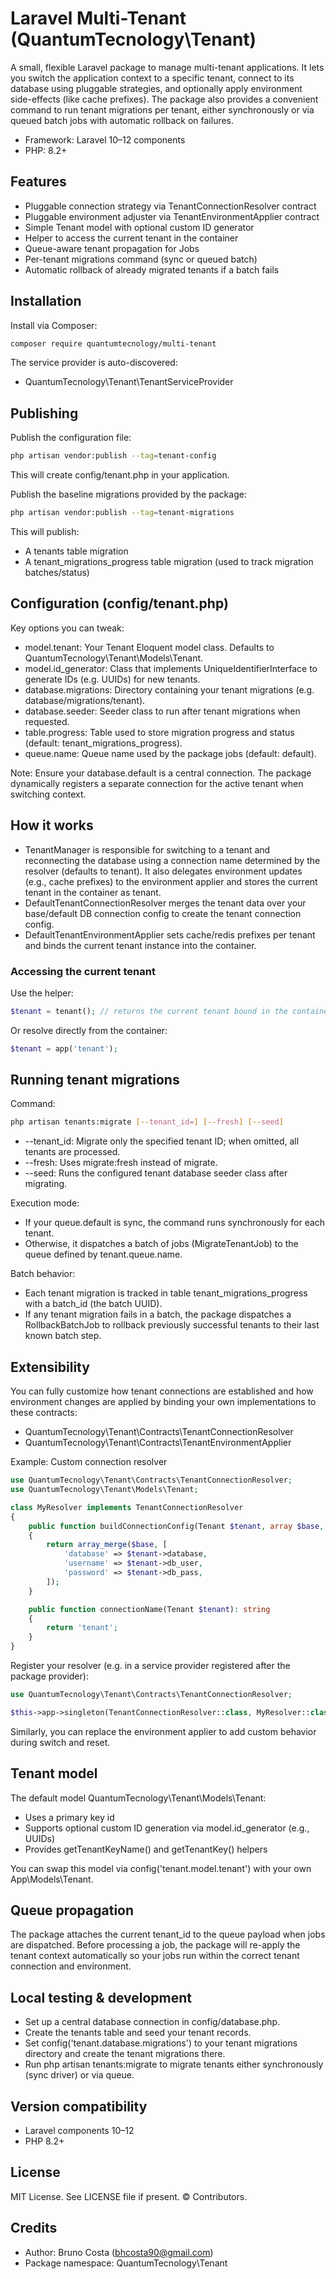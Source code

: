 # Laravel Multi-Tenant (QuantumTecnology\Tenant)

A small, flexible Laravel package to manage multi-tenant applications. It lets you switch the application context to a specific tenant, connect to its database using pluggable strategies, and optionally apply environment side-effects (like cache prefixes). The package also provides a convenient command to run tenant migrations per tenant, either synchronously or via queued batch jobs with automatic rollback on failures.

- Framework: Laravel 10–12 components
- PHP: 8.2+

## Features
- Pluggable connection strategy via TenantConnectionResolver contract
- Pluggable environment adjuster via TenantEnvironmentApplier contract
- Simple Tenant model with optional custom ID generator
- Helper to access the current tenant in the container
- Queue-aware tenant propagation for Jobs
- Per-tenant migrations command (sync or queued batch)
- Automatic rollback of already migrated tenants if a batch fails

## Installation

Install via Composer:

```bash
composer require quantumtecnology/multi-tenant
```

The service provider is auto-discovered:

- QuantumTecnology\Tenant\TenantServiceProvider

## Publishing

Publish the configuration file:

```bash
php artisan vendor:publish --tag=tenant-config
```

This will create config/tenant.php in your application.

Publish the baseline migrations provided by the package:

```bash
php artisan vendor:publish --tag=tenant-migrations
```

This will publish:
- A tenants table migration
- A tenant_migrations_progress table migration (used to track migration batches/status)

## Configuration (config/tenant.php)

Key options you can tweak:

- model.tenant: Your Tenant Eloquent model class. Defaults to QuantumTecnology\Tenant\Models\Tenant.
- model.id_generator: Class that implements UniqueIdentifierInterface to generate IDs (e.g. UUIDs) for new tenants.
- database.migrations: Directory containing your tenant migrations (e.g. database/migrations/tenant).
- database.seeder: Seeder class to run after tenant migrations when requested.
- table.progress: Table used to store migration progress and status (default: tenant_migrations_progress).
- queue.name: Queue name used by the package jobs (default: default).

Note: Ensure your database.default is a central connection. The package dynamically registers a separate connection for the active tenant when switching context.

## How it works

- TenantManager is responsible for switching to a tenant and reconnecting the database using a connection name determined by the resolver (defaults to tenant). It also delegates environment updates (e.g., cache prefixes) to the environment applier and stores the current tenant in the container as tenant.
- DefaultTenantConnectionResolver merges the tenant data over your base/default DB connection config to create the tenant connection config.
- DefaultTenantEnvironmentApplier sets cache/redis prefixes per tenant and binds the current tenant instance into the container.

### Accessing the current tenant

Use the helper:

```php
$tenant = tenant(); // returns the current tenant bound in the container, or null
```

Or resolve directly from the container:

```php
$tenant = app('tenant');
```

## Running tenant migrations

Command:

```bash
php artisan tenants:migrate [--tenant_id=] [--fresh] [--seed]
```

- --tenant_id: Migrate only the specified tenant ID; when omitted, all tenants are processed.
- --fresh: Uses migrate:fresh instead of migrate.
- --seed: Runs the configured tenant database seeder class after migrating.

Execution mode:
- If your queue.default is sync, the command runs synchronously for each tenant.
- Otherwise, it dispatches a batch of jobs (MigrateTenantJob) to the queue defined by tenant.queue.name.

Batch behavior:
- Each tenant migration is tracked in table tenant_migrations_progress with a batch_id (the batch UUID).
- If any tenant migration fails in a batch, the package dispatches a RollbackBatchJob to rollback previously successful tenants to their last known batch step.

## Extensibility

You can fully customize how tenant connections are established and how environment changes are applied by binding your own implementations to these contracts:

- QuantumTecnology\Tenant\Contracts\TenantConnectionResolver
- QuantumTecnology\Tenant\Contracts\TenantEnvironmentApplier

Example: Custom connection resolver

```php
use QuantumTecnology\Tenant\Contracts\TenantConnectionResolver;
use QuantumTecnology\Tenant\Models\Tenant;

class MyResolver implements TenantConnectionResolver
{
    public function buildConnectionConfig(Tenant $tenant, array $base, array $dataTenant): array
    {
        return array_merge($base, [
            'database' => $tenant->database,
            'username' => $tenant->db_user,
            'password' => $tenant->db_pass,
        ]);
    }

    public function connectionName(Tenant $tenant): string
    {
        return 'tenant';
    }
}
```

Register your resolver (e.g. in a service provider registered after the package provider):

```php
use QuantumTecnology\Tenant\Contracts\TenantConnectionResolver;

$this->app->singleton(TenantConnectionResolver::class, MyResolver::class);
```

Similarly, you can replace the environment applier to add custom behavior during switch and reset.

## Tenant model

The default model QuantumTecnology\Tenant\Models\Tenant:
- Uses a primary key id
- Supports optional custom ID generation via model.id_generator (e.g., UUIDs)
- Provides getTenantKeyName() and getTenantKey() helpers

You can swap this model via config('tenant.model.tenant') with your own App\Models\Tenant.

## Queue propagation

The package attaches the current tenant_id to the queue payload when jobs are dispatched. Before processing a job, the package will re-apply the tenant context automatically so your jobs run within the correct tenant connection and environment.

## Local testing & development

- Set up a central database connection in config/database.php.
- Create the tenants table and seed your tenant records.
- Set config('tenant.database.migrations') to your tenant migrations directory and create the tenant migrations there.
- Run php artisan tenants:migrate to migrate tenants either synchronously (sync driver) or via queue.

## Version compatibility

- Laravel components 10–12
- PHP 8.2+

## License

MIT License. See LICENSE file if present. © Contributors.

## Credits

- Author: Bruno Costa (bhcosta90@gmail.com)
- Package namespace: QuantumTecnology\\Tenant